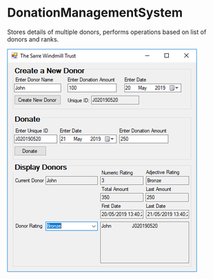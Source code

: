 # DonationManagementSystem
Stores details of multiple donors, performs operations based on list of donors and ranks.

![Image](https://github.com/georgianally/DonationManagementSystem/blob/master/Capture.PNG)

